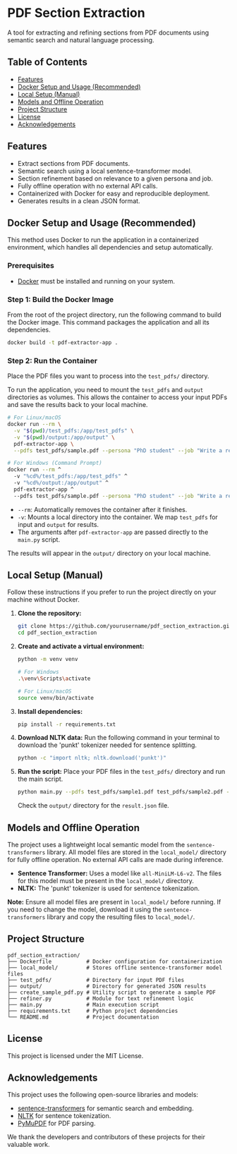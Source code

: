 
# PDF Section Extraction

A tool for extracting and refining sections from PDF documents using semantic search and natural language processing.

## Table of Contents
- [Features](#features)
- [Docker Setup and Usage (Recommended)](#docker-setup-and-usage-recommended)
- [Local Setup (Manual)](#local-setup-manual)
- [Models and Offline Operation](#models-and-offline-operation)
- [Project Structure](#project-structure)
- [License](#license)
- [Acknowledgements](#acknowledgements)

## Features

-   Extract sections from PDF documents.
-   Semantic search using a local sentence-transformer model.
-   Section refinement based on relevance to a given persona and job.
-   Fully offline operation with no external API calls.
-   Containerized with Docker for easy and reproducible deployment.
-   Generates results in a clean JSON format.

## Docker Setup and Usage (Recommended)

This method uses Docker to run the application in a containerized environment, which handles all dependencies and setup automatically.

### Prerequisites

-   [Docker](https://www.docker.com/get-started) must be installed and running on your system.

### Step 1: Build the Docker Image

From the root of the project directory, run the following command to build the Docker image. This command packages the application and all its dependencies.

```bash
docker build -t pdf-extractor-app .
```

### Step 2: Run the Container

Place the PDF files you want to process into the `test_pdfs/` directory.

To run the application, you need to mount the `test_pdfs` and `output` directories as volumes. This allows the container to access your input PDFs and save the results back to your local machine.

```bash
# For Linux/macOS
docker run --rm \
  -v "$(pwd)/test_pdfs:/app/test_pdfs" \
  -v "$(pwd)/output:/app/output" \
  pdf-extractor-app \
  --pdfs test_pdfs/sample.pdf --persona "PhD student" --job "Write a review"

# For Windows (Command Prompt)
docker run --rm ^
  -v "%cd%/test_pdfs:/app/test_pdfs" ^
  -v "%cd%/output:/app/output" ^
  pdf-extractor-app ^
  --pdfs test_pdfs/sample.pdf --persona "PhD student" --job "Write a review"
```

-   `--rm`: Automatically removes the container after it finishes.
-   `-v`: Mounts a local directory into the container. We map `test_pdfs` for input and `output` for results.
-   The arguments after `pdf-extractor-app` are passed directly to the `main.py` script.

The results will appear in the `output/` directory on your local machine.

## Local Setup (Manual)

Follow these instructions if you prefer to run the project directly on your machine without Docker.

1.  **Clone the repository:**
    ```bash
    git clone https://github.com/yourusername/pdf_section_extraction.git
    cd pdf_section_extraction
    ```

2.  **Create and activate a virtual environment:**
    ```bash
    python -m venv venv
    
    # For Windows
    .\venv\Scripts\activate
    
    # For Linux/macOS
    source venv/bin/activate
    ```

3.  **Install dependencies:**
    ```bash
    pip install -r requirements.txt
    ```

4.  **Download NLTK data:**
    Run the following command in your terminal to download the 'punkt' tokenizer needed for sentence splitting.
    ```bash
    python -c "import nltk; nltk.download('punkt')"
    ```

5.  **Run the script:**
    Place your PDF files in the `test_pdfs/` directory and run the main script.
    ```bash
    python main.py --pdfs test_pdfs/sample1.pdf test_pdfs/sample2.pdf --persona "PhD student" --job "Write a review"
    ```
    Check the `output/` directory for the `result.json` file.

## Models and Offline Operation

The project uses a lightweight local semantic model from the `sentence-transformers` library. All model files are stored in the `local_model/` directory for fully offline operation. No external API calls are made during inference.

-   **Sentence Transformer:** Uses a model like `all-MiniLM-L6-v2`. The files for this model must be present in the `local_model/` directory.
-   **NLTK:** The 'punkt' tokenizer is used for sentence tokenization.

**Note:** Ensure all model files are present in `local_model/` before running. If you need to change the model, download it using the `sentence-transformers` library and copy the resulting files to `local_model/`.

## Project Structure

```
pdf_section_extraction/
├── Dockerfile           # Docker configuration for containerization
├── local_model/         # Stores offline sentence-transformer model files
├── test_pdfs/           # Directory for input PDF files
├── output/              # Directory for generated JSON results
├── create_sample_pdf.py # Utility script to generate a sample PDF
├── refiner.py           # Module for text refinement logic
├── main.py              # Main execution script
├── requirements.txt     # Python project dependencies
└── README.md            # Project documentation
```

## License

This project is licensed under the MIT License.

## Acknowledgements

This project uses the following open-source libraries and models:
-   [sentence-transformers](https://www.sbert.net/) for semantic search and embedding.
-   [NLTK](https://www.nltk.org/) for sentence tokenization.
-   [PyMuPDF](https://github.com/pymupdf/PyMuPDF) for PDF parsing.

We thank the developers and contributors of these projects for their valuable work.